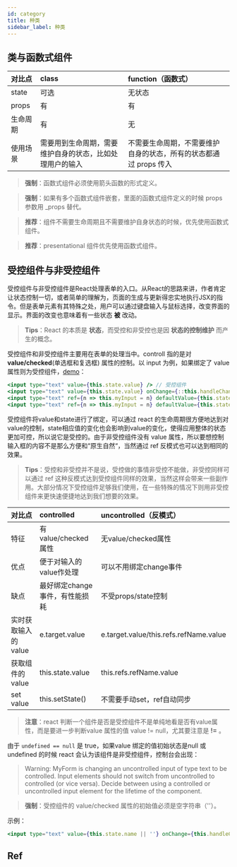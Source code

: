 ```yaml
---
id: category
title: 种类
sidebar_label: 种类
---
```


## 类与函数式组件

| **对比点** | **class** | **function（函数式）** |
| :--- | :--- | :--- |
| state | 可选 | 无状态 |
| props | 有 | 有 |
| 生命周期 | 有 | 无 |
| 使用场景 | 需要用到生命周期，需要维护自身的状态，比如处理用户的输入 | 不需要生命周期，不需要维护自身的状态，所有的状态都通过 props 传入 |

> **强制**：函数式组件必须使用箭头函数的形式定义。


> **强制**：如果有多个函数式组件嵌套，里面的函数式组件定义的时候 props 参数用 \_props 替代。


> **推荐**：组件不需要生命周期且不需要维护自身状态的时候，优先使用函数式组件。


> **推荐**：presentational 组件优先使用函数式组件。


## 受控组件与非受控组件

受控组件与非受控组件是React处理表单的入口。从React的思路来讲，作者肯定让状态控制一切，或者简单的理解为，页面的生成与更新得忠实地执行JSX的指令。但是表单元素有其特殊之处，用户可以通过键盘输入与鼠标选择，改变界面的显示。界面的改变也意味着有一些状态 **被** 改动。

> **Tips**：React 的本质是 **状态**，而受控和非受控也是因 **状态的控制维护** 而产生的概念。


受控组件和非受控组件主要用在表单的处理当中。controll 指的是对 **value/checked**\(单选框和复选框\) 属性的控制。以 input 为例，如果绑定了 value 属性则为受控组件，[demo](https://jsbin.com/wehazujeli/edit?js,console,output)：

```jsx
<input type="text" value={this.state.value} /> // 受控组件
<input type="text" value={this.state.value} onChange={::this.handleChange} /> // 受控组件
<input type="text" ref={n => this.myInput = n} defaultValue={this.state.value} /> // 非受控组件
<input type="text" ref={n => this.myInput = n} defaultValue={this.state.value} onChange={::this.handleChange} /> // 非受控组件
```

受控组件将value和state进行了绑定，可以通过 react 的生命周期很方便地达到对value的控制，state相应值的变化也会影响到value的变化，使得应用整体的状态更加可控，所以说它是受控的。由于非受控组件没有 value 属性，所以要想控制输入框的内容不是那么方便和“原生自然“，当然通过 ref 反模式也可以达到相同的效果。

> **Tips**：受控和非受控并不是说，受控做的事情非受控不能做，非受控同样可以通过 ref 这种反模式达到受控组件同样的效果，当然这样会带来一些副作用。大部分情况下受控组件足够我们使用，在一些特殊的情况下则用非受控组件来更快速便捷地达到我们想要的效果。


| **对比点** | **controlled** | **uncontrolled（反模式）** |
| :--- | :--- | :--- |
| 特征 | 有value/checked属性 | 无value/checked属性 |
| 优点 | 便于对输入的value作处理 | 可以不用绑定change事件 |
| 缺点 | 最好绑定change事件，有性能损耗 | 不受props/state控制 |
| 实时获取输入的value | e.target.value | e.target.value/this.refs.refName.value |
| 获取组件的value | this.state.value | this.refs.refName.value |
| set value | this.setState\(\) | 不需要手动set，ref自动同步 |

> **注意**：react 判断一个组件是否是受控组件不是单纯地看是否有value属性，而是要进一步判断value 属性的值 value != null，尤其要注意是 **!=** 。


由于 `undefined == null` 是 true，如果value 绑定的值初始状态是null 或 undefined 的时候 react 会认为该组件是非受控组件，控制台会出现：

> Warning: MyForm is changing an uncontrolled input of type text to be controlled. Input elements should not switch from uncontrolled to controlled \(or vice versa\). Decide between using a controlled or uncontrolled input element for the lifetime of the component.

> **强制**：受控组件的 value/checked 属性的初始值必须是空字符串（''）。


示例：

```jsx
<input type="text" value={this.state.name || ''} onChange={this.handleChange.bind(this)} />
```

## Ref

